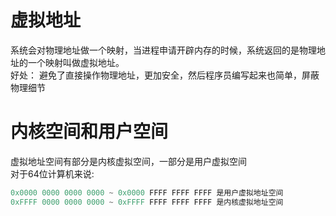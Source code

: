 # 虚拟地址
系统会对物理地址做一个映射，当进程申请开辟内存的时候，系统返回的是物理地址的一个映射叫做虚拟地址。  
好处： 避免了直接操作物理地址，更加安全，然后程序员编写起来也简单，屏蔽物理细节

# 内核空间和用户空间
虚拟地址空间有部分是内核虚拟空间，一部分是用户虚拟空间  
对于64位计算机来说:
```c
0x0000 0000 0000 0000 ~ 0x0000 FFFF FFFF FFFF 是用户虚拟地址空间
0xFFFF 0000 0000 0000 ~ 0xFFFF FFFF FFFF FFFF 是内核虚拟地址空间
```
